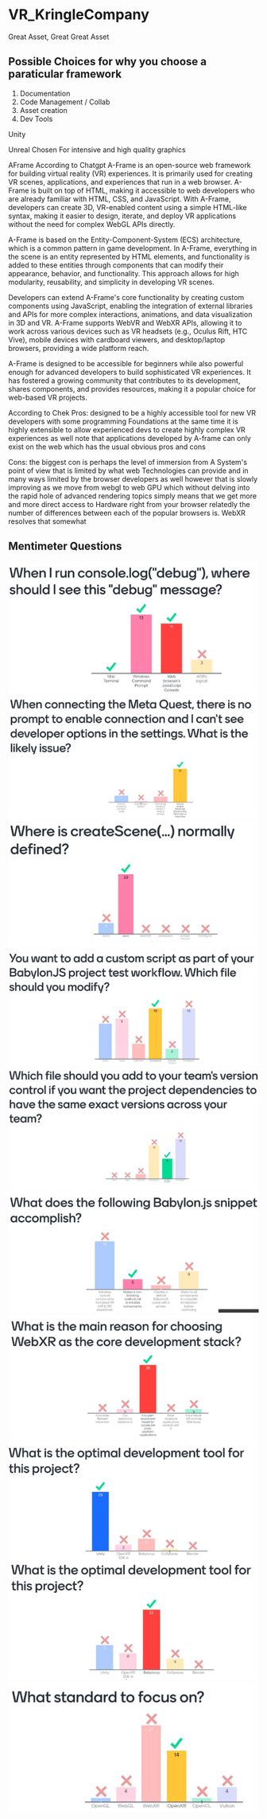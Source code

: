 # VR_KringleCompany
Great Asset, Great Great Asset

## Possible Choices for why you choose a paraticular framework
1. Documentation
2. Code Management / Collab
3. Asset creation
4. Dev Tools

Unity

Unreal
Chosen For intensive and high quality graphics

AFrame
According to Chatgpt
A-Frame is an open-source web framework for building virtual reality (VR) experiences. It is primarily used for creating VR scenes, applications, and experiences that run in a web browser. A-Frame is built on top of HTML, making it accessible to web developers who are already familiar with HTML, CSS, and JavaScript. With A-Frame, developers can create 3D, VR-enabled content using a simple HTML-like syntax, making it easier to design, iterate, and deploy VR applications without the need for complex WebGL APIs directly.

A-Frame is based on the Entity-Component-System (ECS) architecture, which is a common pattern in game development. In A-Frame, everything in the scene is an entity represented by HTML elements, and functionality is added to these entities through components that can modify their appearance, behavior, and functionality. This approach allows for high modularity, reusability, and simplicity in developing VR scenes.

Developers can extend A-Frame's core functionality by creating custom components using JavaScript, enabling the integration of external libraries and APIs for more complex interactions, animations, and data visualization in 3D and VR. A-Frame supports WebVR and WebXR APIs, allowing it to work across various devices such as VR headsets (e.g., Oculus Rift, HTC Vive), mobile devices with cardboard viewers, and desktop/laptop browsers, providing a wide platform reach.

A-Frame is designed to be accessible for beginners while also powerful enough for advanced developers to build sophisticated VR experiences. It has fostered a growing community that contributes to its development, shares components, and provides resources, making it a popular choice for web-based VR projects.

According to Chek
Pros: designed to be a highly accessible tool for new VR developers with some programming Foundations at the same time it is highly extensible to allow experienced devs to create highly complex VR experiences as well note that applications developed by A-frame can only exist on the web which has the usual obvious pros and cons

Cons: 
the biggest con is perhaps the level of immersion from A System's point of view that is limited by what web Technologies can provide and in many ways limited by the browser developers as well however that is slowly improving as we move from webgl to web GPU which without delving into the rapid hole of advanced rendering topics simply means that we get more and more direct access to Hardware right from your browser relatedly the number of differences between each of the popular browsers is. WebXR resolves that somewhat


## Mentimeter Questions
![Image Description](Pictures/Week4_Slide1.JPG)
![Image Description](Pictures/Week4_Slide2.JPG)
![Image Description](Pictures/Week4_Slide3.JPG)
![Image Description](Pictures/Week4_Slide4.JPG)
![Image Description](Pictures/Week4_Slide5.JPG)
![Image Description](Pictures/Week4_Slide6.JPG)
![Image Description](Pictures/Week4_Slide7.JPG)
![Image Description](Pictures/Week4_Slide8.JPG)
![Image Description](Pictures/Week4_Slide9.JPG)
![Image Description](Pictures/Week4_Slide10.JPG)
